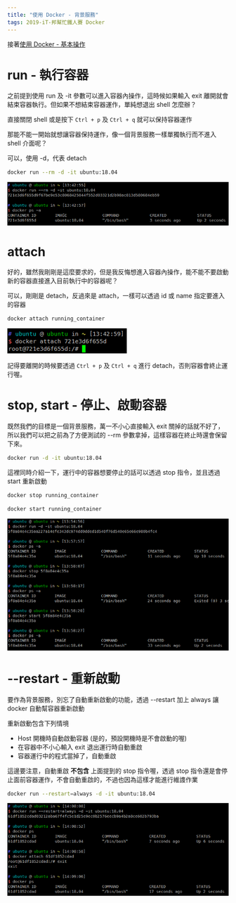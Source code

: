 ```yaml
---
title: "使用 Docker - 背景服務"
tags: 2019-iT-邦幫忙鐵人賽 Docker
---
```


接著[使用 Docker - 基本操作](https://twblog.hongjianching.com/2018/10/03/run-docker-basic/)

# run - 執行容器

之前提到使用 run 及 -it 參數可以進入容器內操作，這時候如果輸入 exit 離開就會結束容器執行。但如果不想結束容器運作，單純想退出 shell 怎麼辦？

直接關閉 shell 或是按下 `Ctrl + p` 及 `Ctrl + q` 就可以保持容器運作

那能不能一開始就想讓容器保持運作，像一個背景服務一樣單獨執行而不進入 shell 介面呢？

可以，使用 -d，代表 detach

```bash
docker run --rm -d -it ubuntu:18.04
```

![](/assets/images/2018-10-04-run-docker-service/2018-10-04_21-43-15.png)

# attach
好的，雖然我剛剛是這麼要求的，但是我反悔想進入容器內操作，能不能不要啟動新的容器直接進入目前執行中的容器呢？

可以，剛剛是 detach，反過來是 attach，一樣可以透過 id 或 name 指定要進入的容器

```bash
docker attach running_container
```

![](/assets/images/2018-10-04-run-docker-service/2018-10-04_21-47-55.png)

記得要離開的時候要透過 `Ctrl + p` 及 `Ctrl + q` 進行 detach，否則容器會終止運行喔。

# stop, start - 停止、啟動容器
既然我們的目標是一個背景服務，萬一不小心直接輸入 exit 關掉的話就不好了，所以我們可以把之前為了方便測試的 --rm 參數拿掉，這樣容器在終止時還會保留下來。
```bash
docker run -d -it ubuntu:18.04
```

這裡同時介紹一下，運行中的容器想要停止的話可以透過 stop 指令，並且透過 start 重新啟動
```bash
docker stop running_container
```
```bash
docker start running_container
```

![](/assets/images/2018-10-04-run-docker-service/2018-10-04_21-58-47.png)

# --restart - 重新啟動
要作為背景服務，別忘了自動重新啟動的功能，透過 --restart 加上 always 讓 docker 自動幫容器重新啟動

重新啟動包含下列情境
* Host 開機時自動啟動容器 (是的，預設開機時是不會啟動的喔)
* 在容器中不小心輸入 exit 退出運行時自動重啟
* 容器運行中的程式當掉了，自動重啟

這邊要注意，自動重啟 **不包含** 上面提到的 stop 指令喔，透過 stop 指令還是會停止面前容器運作，不會自動重啟的，不過也因為這樣才能進行維謢作業

```bash
docker run --restart=always -d -it ubuntu:18.04
```

![](/assets/images/2018-10-04-run-docker-service/2018-10-04_22-09-23.png)
